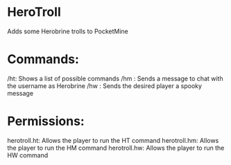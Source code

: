# HeroTroll
Adds some Herobrine trolls to PocketMine 

# Commands:
/ht: Shows a list of possible commands
/hm <message>: Sends a message to chat with the username as Herobrine
/hw <player>: Sends the desired player a spooky message

# Permissions:
herotroll.ht: Allows the player to run the HT command
herotroll.hm: Allows the player to run the HM command
herotroll.hw: Allows the player to run the HW command
